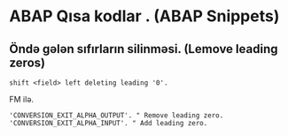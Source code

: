# ABAP Qısa kodlar . (ABAP Snippets)

## Öndə gələn sıfırların silinməsi. (Lemove leading zeros)

```abap
shift <field> left deleting leading '0'. 
```
FM ilə. 
```abap    
'CONVERSION_EXIT_ALPHA_OUTPUT'. " Remove leading zero.
'CONVERSION_EXIT_ALPHA_INPUT'. " Add leading zero.
```
